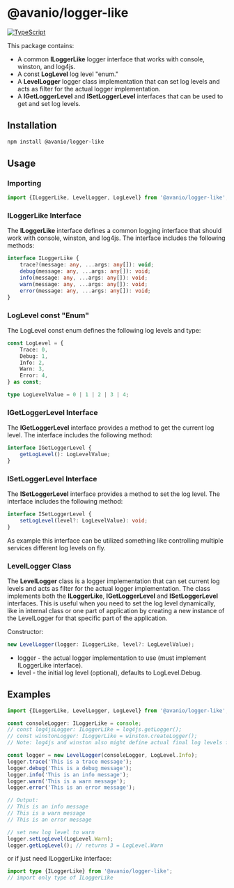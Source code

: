 # @avanio/logger-like

[![TypeScript](https://badges.frapsoft.com/typescript/code/typescript.svg?v=101)](https://github.com/ellerbrock/typescript-badges/)

This package contains:

- A common **ILoggerLike** logger interface that works with console, winston, and log4js.
- A const **LogLevel** log level "enum."
- A **LevelLogger** logger class implementation that can set log levels and acts as filter for the actual logger implementation.
- A **IGetLoggerLevel** and **ISetLoggerLevel** interfaces that can be used to get and set log levels.

## Installation

```bash
npm install @avanio/logger-like
```

## Usage

### Importing

```typescript
import {ILoggerLike, LevelLogger, LogLevel} from '@avanio/logger-like';
```

### ILoggerLike Interface

The **ILoggerLike** interface defines a common logging interface that should work with console, winston, and log4js. The interface includes the following methods:

```typescript
interface ILoggerLike {
	trace?(message: any, ...args: any[]): void;
	debug(message: any, ...args: any[]): void;
	info(message: any, ...args: any[]): void;
	warn(message: any, ...args: any[]): void;
	error(message: any, ...args: any[]): void;
}
```

### LogLevel const "Enum"

The LogLevel const enum defines the following log levels and type:

```typescript
const LogLevel = {
	Trace: 0,
	Debug: 1,
	Info: 2,
	Warn: 3,
	Error: 4,
} as const;

type LogLevelValue = 0 | 1 | 2 | 3 | 4;
```

### IGetLoggerLevel Interface

The **IGetLoggerLevel** interface provides a method to get the current log level. The interface includes the following method:

```typescript
interface IGetLoggerLevel {
	getLogLevel(): LogLevelValue;
}
```

### ISetLoggerLevel Interface

The **ISetLoggerLevel** interface provides a method to set the log level. The interface includes the following method:

```typescript
interface ISetLoggerLevel {
	setLogLevel(level?: LogLevelValue): void;
}
```

As example this interface can be utilized something like controlling multiple services different log levels on fly.

### LevelLogger Class

The **LevelLogger** class is a logger implementation that can set current log levels and acts as filter for the actual logger implementation.
The class implements both the **ILoggerLike**, **IGetLoggerLevel** and **ISetLoggerLevel** interfaces.
This is useful when you need to set the log level dynamically, like in internal class or one part of application by creating a new instance of the LevelLogger for that specific part of the application.

Constructor:

```typescript
new LevelLogger(logger: ILoggerLike, level?: LogLevelValue);
```

- logger - the actual logger implementation to use (must implement ILoggerLike interface).
- level - the initial log level (optional), defaults to LogLevel.Debug.

## Examples

```typescript
import {ILoggerLike, LevelLogger, LogLevel} from '@avanio/logger-like';

const consoleLogger: ILoggerLike = console;
// const log4jsLogger: ILoggerLike = log4js.getLogger();
// const winstonLogger: ILoggerLike = winston.createLogger();
// Note: log4js and winston also might define actual final log levels for output.

const logger = new LevelLogger(consoleLogger, LogLevel.Info);
logger.trace('This is a trace message');
logger.debug('This is a debug message');
logger.info('This is an info message');
logger.warn('This is a warn message');
logger.error('This is an error message');

// Output:
// This is an info message
// This is a warn message
// This is an error message

// set new log level to warn
logger.setLogLevel(LogLevel.Warn);
logger.getLogLevel(); // returns 3 = LogLevel.Warn
```

or if just need ILoggerLike interface:

```typescript
import type {ILoggerLike} from '@avanio/logger-like';
// import only type of ILoggerLike
```
